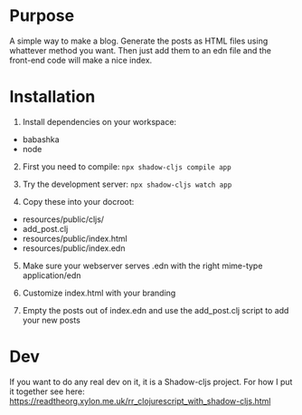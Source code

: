# Purpose
A simple way to make a blog. Generate the posts as HTML files using whattever
method you want. Then just add them to an edn file and the front-end code will
make a nice index.

# Installation

1. Install dependencies on your workspace:
- babashka
- node

2. First you need to compile:
```npx shadow-cljs compile app```

3. Try the development server:
```npx shadow-cljs watch app```

4. Copy these into your docroot:
- resources/public/cljs/
- add_post.clj
- resources/public/index.html
- resources/public/index.edn

5. Make sure your webserver serves .edn with the right mime-type application/edn

6. Customize index.html with your branding

7. Empty the posts out of index.edn and use the add_post.clj script to add your new posts

# Dev

If you want to do any real dev on it, it is a Shadow-cljs project. For how I put it together see here: https://readtheorg.xylon.me.uk/rr_clojurescript_with_shadow-cljs.html
